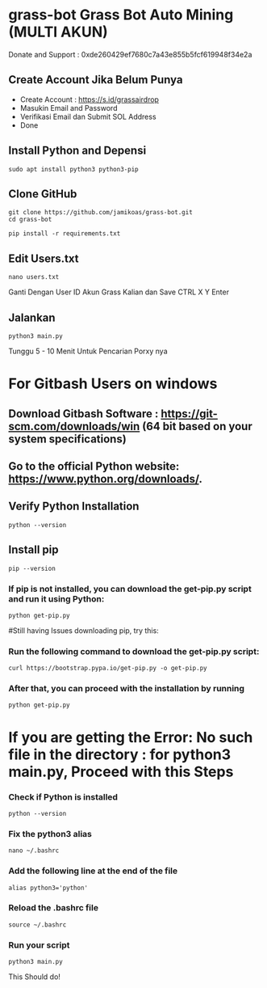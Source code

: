 # grass-bot Grass Bot Auto Mining (MULTI AKUN)
Donate and Support : 0xde260429ef7680c7a43e855b5fcf619948f34e2a

## Create Account Jika Belum Punya

- Create Account : https://s.id/grassairdrop
- Masukin Email and Password
- Verifikasi Email dan Submit SOL Address
- Done

## Install Python and Depensi

```
sudo apt install python3 python3-pip
```

## Clone GitHub

```
git clone https://github.com/jamikoas/grass-bot.git
cd grass-bot
```

```
pip install -r requirements.txt
```

## Edit Users.txt

```
nano users.txt
```


Ganti Dengan User ID Akun Grass Kalian dan Save CTRL X Y Enter

## Jalankan 

```
python3 main.py
```

Tunggu 5 - 10 Menit Untuk Pencarian Porxy nya



# For Gitbash Users on windows

## Download Gitbash Software : https://git-scm.com/downloads/win   (64 bit based on your system specifications)

## Go to the official Python website: https://www.python.org/downloads/.

## Verify Python Installation 

```
python --version

```

## Install pip

```
pip --version

```
### If pip is not installed, you can download the get-pip.py script and run it using Python:

```
python get-pip.py

```

#Still having Issues downloading pip, try this: 

### Run the following command to download the get-pip.py script:
```
curl https://bootstrap.pypa.io/get-pip.py -o get-pip.py

```

### After that, you can proceed with the installation by running

```
python get-pip.py

```

# If you are getting the Error: No such file in the directory : for python3 main.py, Proceed with this Steps

### Check if Python is installed

```
python --version

```

### Fix the python3 alias

```
nano ~/.bashrc

```

### Add the following line at the end of the file

```
alias python3='python'

```

### Reload the .bashrc file

```
source ~/.bashrc

```

### Run your script

```
python3 main.py

```

This Should do!

